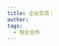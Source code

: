 ```yaml
---
title: 企业交流｜
author: 
tags:
  - 校企合作
---
```


<!-- Xhorse是一家以智能制造为基础的高新技术企业，一直在探索智能制造与生活的新可能性，并致力于通过科技改变生活。
{% capture content %}

{% include figure.html image="images/news/xhorse-0.webp" %}
{% include figure.html image="images/news/xhorse-1.webp" %}
{% include figure.html image="images/news/xhorse-2.webp" %}
{% endcapture %}

{% include grid.html style="square" content=content %}

在AI机器人浪潮的涌动下，狼牙战队与数马电子之间的故事精彩纷呈且充满惊喜。其中最令人瞩目的莫过于数马电子奚总对AI机器人技术的痴迷与热爱。一走进实验室，团队的机器人就牢牢抓住了奚总的目光。他格外关注平衡步兵、哨兵和飞镖这几台机器人，并且和队长细致地交流了它们的情况。凭借企业家敏锐的洞察力，结合我们对规则的讲解，奚总很快意识到我们目前面临的问题和挑战，并且给出了具体的改进建议和未来的发展方向。

随后，奚总一行人移步至103雕刻间，深入了解了先进的加工技术，对工艺的精湛与细致赞叹不已。参观结束后，他们继续前往训练棚，对训练设施与流程提出了富有建设性的意见与建议。


{% include figure.html image="images/news/xhorse-3.webp" width="60%" %}
{% include figure.html image="images/news/xhorse-4.webp" width="60%" %}

狼牙战队与数马电子公司在多个技术领域不谋而合的追求，以及对未来蓝图的共同勾勒。狼牙战队满怀诚意与期待，渴望与数马电子搭建起一座更加坚固且恒久的合作之桥。让我们携手前行，在这条充满机遇与挑战的道路上，共同挖掘更多的合作潜力，探索未来的无限精彩！ -->